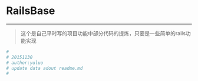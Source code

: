 # RailsBase
----------
> 这个是自己平时写的项目功能中部分代码的提炼，只要是一些简单的rails功能实现

```ruby
#
# 20151130
# author:yuluo
# update data adout readme.md
#
```

